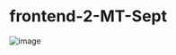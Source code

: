 # frontend-2-MT-Sept

![image](https://github.com/SheebaKK/frontend-2-MT-Sept/assets/76814538/5d9873bd-58c7-44a6-8042-f368f7120138)
